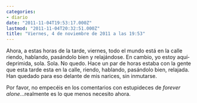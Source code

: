 ```yaml
---
categories:
- diario
date: "2011-11-04T19:53:17.000Z"
lastmod: "2011-11-04T20:32:51.000Z"
title: "Viernes, 4 de noviembre de 2011 a las 19:53"
---
```


Ahora, a estas horas de la tarde, viernes, todo el mundo está en la calle riendo, hablando, pasándolo bien y relajándose. En cambio, yo estoy aquí­ deprimida, sola. Sola. No quedo. Hace un par de horas estaba con la gente que esta tarde esta en la calle, riendo, hablando, pasándolo bien, relajada. Han quedado para eso delante de mis narices, sin inmutarse. 

Por favor, no empecéis en los comentarios con estupideces de *forever alone*...realmente es lo que menos necesito ahora.